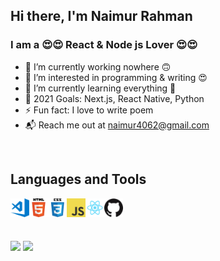 ## Hi there, I'm Naimur Rahman 

### I am a 😍😍 React & Node js Lover 😍😍

* 🔭 I’m currently working nowhere 🙃
* 👀 I’m interested in programming & writing 😍
* 🌱 I’m currently learning everything 🤣
* 🥅 2021 Goals: Next.js, React Native, Python
* ⚡ Fun fact: I love to write poem
* 📬 Reach me out at naimur4062@gmail.com

<br>

## Languages and Tools

<img align="left" width="30px" src="https://raw.githubusercontent.com/github/explore/80688e429a7d4ef2fca1e82350fe8e3517d3494d/topics/visual-studio-code/visual-studio-code.png"/>
<img align="left" width="30px" src="https://raw.githubusercontent.com/github/explore/80688e429a7d4ef2fca1e82350fe8e3517d3494d/topics/html/html.png"/>
<img align="left" width="30px" src="https://raw.githubusercontent.com/github/explore/80688e429a7d4ef2fca1e82350fe8e3517d3494d/topics/css/css.png"/>
<img align="left" width="30px" src="https://raw.githubusercontent.com/github/explore/80688e429a7d4ef2fca1e82350fe8e3517d3494d/topics/javascript/javascript.png"/>
<img align="left" width="30px" src="https://raw.githubusercontent.com/github/explore/80688e429a7d4ef2fca1e82350fe8e3517d3494d/topics/react/react.png"/>
<img align="left" width="30px" src="https://raw.githubusercontent.com/github/explore/78df643247d429f6cc873026c0622819ad797942/topics/github/github.png"/>

<br>
<br>
<br>
<br>
<img color:red src="https://github-readme-stats.vercel.app/api?username=naimur4062"/>
<img src="https://github-readme-stats.vercel.app/api/top-langs/?username=naimur4062"/>
